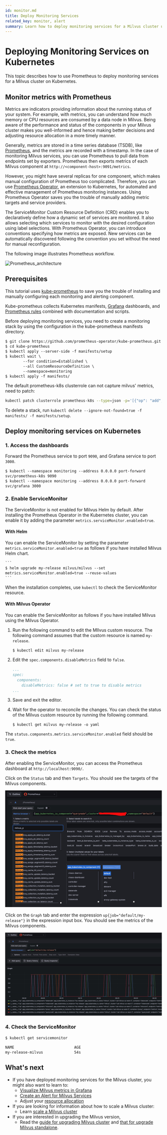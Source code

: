 ```yaml
---
id: monitor.md
title: Deploy Monitoring Services
related_key: monitor, alert
summary: Learn how to deploy monitoring services for a Milvus cluster using Prometheus.
---
```


# Deploying Monitoring Services on Kubernetes

This topic describes how to use Prometheus to deploy monitoring services for a Milvus cluster on Kubernetes.

## Monitor metrics with Prometheus
Metrics are indicators providing information about the running status of your system. For example, with metrics, you can understand how much memory or CPU resources are consumed by a data node in Milvus. Being aware of the performance and status of the components in your Milvus cluster makes you well-informed and hence making better decisions and adjusting resource allocation in a more timely manner.

Generally, metrics are stored in a time series database (TSDB), like [Prometheus](https://prometheus.io/), and the metrics are recorded with a timestamp. In the case of monitoring Milvus services, you can use Prometheus to pull data from endpoints set by exporters. Prometheus then exports metrics of each Milvus component at `http://<component-host>:9091/metrics`. 

However, you might have several replicas for one component, which makes manual configuration of Prometheus too complicated. Therefore, you can use [Prometheus Operator](https://github.com/prometheus-operator/prometheus-operator), an extension to Kubernetes, for automated and effective management of Prometheus monitoring instances. Using Prometheus Operator saves you the trouble of manually adding metric targets and service providers.

The ServiceMonitor Custom Resource Definition (CRD) enables you to declaratively define how a dynamic set of services are monitored. It also allows selecting which services to monitor with the desired configuration using label selections. With Prometheus Operator, you can introduce conventions specifying how metrics are exposed. New services can be automatically discovered following the convention you set without the need for manual reconfiguration.

The following image illustrates Prometheus workflow.

![Prometheus_architecture](../../../../assets/prometheus_architecture.png "The Prometheus architecture.")

## Prerequisites

This tutorial uses [kube-prometheus](https://github.com/prometheus-operator/kube-prometheus) to save you the trouble of installing and manually configuring each monitoring and alerting component.

Kube-prometheus collects Kubernetes manifests, [Grafana](http://grafana.com/) dashboards, and [Prometheus rules](https://prometheus.io/docs/prometheus/latest/configuration/recording_rules/) combined with documentation and scripts.

Before deploying monitoring services, you need to create a monitoring stack by using the configuration in the kube-prometheus manifests directory.

```
$ git clone https://github.com/prometheus-operator/kube-prometheus.git
$ cd kube-prometheus
$ kubectl apply --server-side -f manifests/setup
$ kubectl wait \
        --for condition=Established \
        --all CustomResourceDefinition \
        --namespace=monitoring
$ kubectl apply -f manifests/
```

<div class="alert note">
The default prometheus-k8s clusterrole can not capture milvus' metrics, need to patch:
</div>

```bash
kubectl patch clusterrole prometheus-k8s --type=json -p='[{"op": "add", "path": "/rules/-", "value": {"apiGroups": [""], "resources": ["pods", "services", "endpoints"], "verbs": ["get", "watch", "list"]}}]'
```

To delete a stack, run `kubectl delete --ignore-not-found=true -f manifests/ -f manifests/setup`.

## Deploy monitoring services on Kubernetes

### 1. Access the dashboards

Forward the Prometheus service to port `9090`, and Grafana service to port `3000`.

```
$ kubectl --namespace monitoring --address 0.0.0.0 port-forward svc/prometheus-k8s 9090
$ kubectl --namespace monitoring --address 0.0.0.0 port-forward svc/grafana 3000
```

### 2. Enable ServiceMonitor

The ServiceMonitor is not enabled for Milvus Helm by default. After installing the Prometheus Operator in the Kubernetes cluster, you can enable it by adding the parameter `metrics.serviceMonitor.enabled=true`.

#### With Helm

You can enable the ServiceMonitor by setting the parameter `metrics.serviceMonitor.enabled=true` as follows if you have installed Milvus Helm chart.

    ```
    $ helm upgrade my-release milvus/milvus --set metrics.serviceMonitor.enabled=true --reuse-values
    ```

When the installation completes, use `kubectl` to check the ServiceMonitor resource.

#### With Milvus Operator

You can enable the ServiceMonitor as follows if you have installed Milvus using the Milvus Operator.

1. Run the following command to edit the MIlvus custom resource. The following command assumes that the custom resource is named `my-release`.

    ```
    $ kubectl edit milvus my-release
    ```

2. Edit the `spec.components.disableMetrics` field to `false`.

    ```yaml
    ...
    spec:
      components:
        disableMetrics: false # set to true to disable metrics
    ...
    ```

3. Save and exit the editor.

4. Wait for the operator to reconcile the changes. You can check the status of the Milvus custom resource by running the following command.

    ```
    $ kubectl get milvus my-release -o yaml
    ```

The `status.components.metrics.serviceMonitor.enabled` field should be `true`.

### 3. Check the metrics

After enabling the ServiceMonitor, you can access the Prometheus dashboard at `http://localhost:9090/`.

Click on the `Status` tab and then `Targets`. You should see the targets of the Milvus components.

![Prometheus_targets](../../../../assets/prometheus_targets.png "The Prometheus targets.")

Click on the `Graph` tab and enter the expression `up{job="default/my-release"}` in the expression input box. You should see the metrics of the Milvus components.

![Prometheus_graph](../../../../assets/prometheus_graph.png "The Prometheus graph.")

### 4. Check the ServiceMonitor



```
$ kubectl get servicemonitor
```
```
NAME                           AGE
my-release-milvus              54s
```

## What's next

- If you have deployed monitoring services for the Milvus cluster, you might also want to learn to:
  - [Visualize Milvus metrics in Grafana](visualize.md)
  - [Create an Alert for Milvus Services](alert.md)
  - Adjust your [resource allocation](allocate.md)
- If you are looking for information about how to scale a Milvus cluster:
  - Learn [scale a Milvus cluster](scaleout.md)
- If you are interested in upgrading the Milvus version,
  - Read the [guide for upgrading Milvus cluster](upgrade_milvus_cluster-operator.md) and [that for upgrade Milvus standalone](upgrade_milvus_standalone-operator.md).

